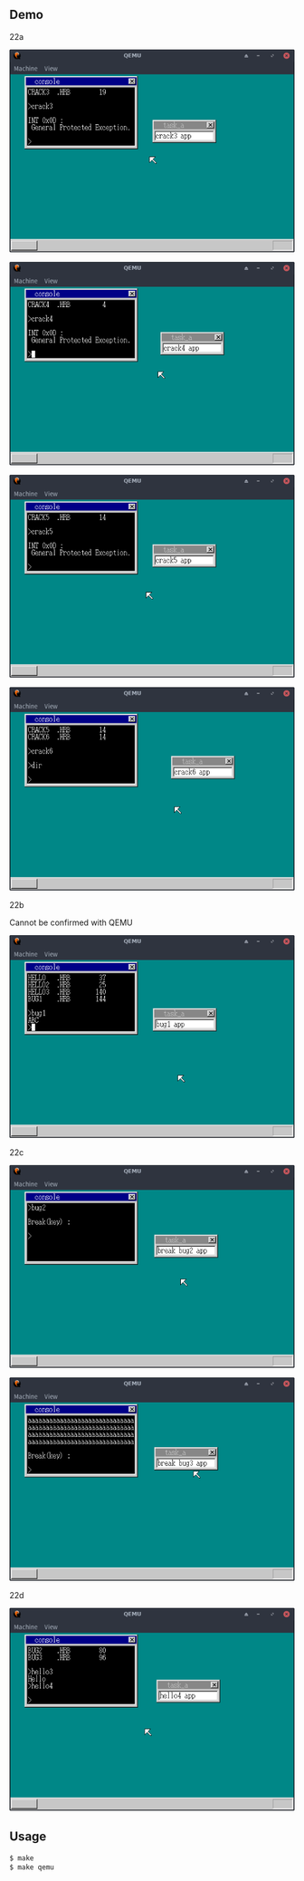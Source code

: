 ## Demo

22a

![template](https://github.com/watermelon892/OSPractice/blob/master/22_CLangApplication/pic/22a-1.png)

![template](https://github.com/watermelon892/OSPractice/blob/master/22_CLangApplication/pic/22a-2.png)

![template](https://github.com/watermelon892/OSPractice/blob/master/22_CLangApplication/pic/22a-3.png)

![template](https://github.com/watermelon892/OSPractice/blob/master/22_CLangApplication/pic/22a-4.png)

22b

Cannot be confirmed with QEMU

![template](https://github.com/watermelon892/OSPractice/blob/master/22_CLangApplication/pic/22b.png)

22c

![template](https://github.com/watermelon892/OSPractice/blob/master/22_CLangApplication/pic/22c-1.png)

![template](https://github.com/watermelon892/OSPractice/blob/master/22_CLangApplication/pic/22c-2.png)

22d

![template](https://github.com/watermelon892/OSPractice/blob/master/22_CLangApplication/pic/22d.png)

## Usage

```
$ make
$ make qemu
```
